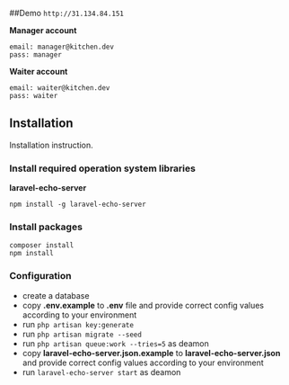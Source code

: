 ##Demo
`http://31.134.84.151`

**Manager account**
```
email: manager@kitchen.dev
pass: manager
``` 

**Waiter account**
```
email: waiter@kitchen.dev
pass: waiter
```

## Installation
Installation instruction.


### Install required operation system libraries
**laravel-echo-server**
```
npm install -g laravel-echo-server
```

### Install packages
```
composer install
npm install
```

### Configuration
* create a database
* copy **.env.example** to **.env** file and provide correct config values according to your environment
* run `php artisan key:generate`
* run `php artisan migrate --seed`
* run `php artisan queue:work --tries=5` as deamon
* copy **laravel-echo-server.json.example** to **laravel-echo-server.json** and provide correct config values according to your environment
* run `laravel-echo-server start` as deamon